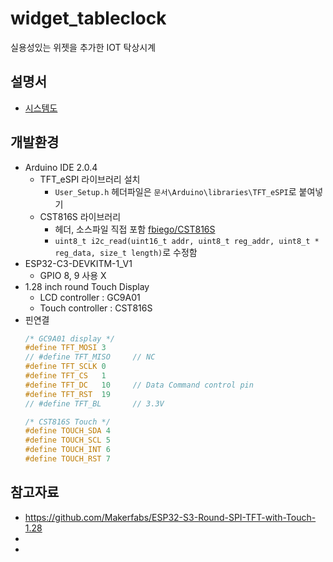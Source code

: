# widget_tableclock
실용성있는 위젯을 추가한 IOT 탁상시계

## 설명서

- [시스템도](https://whimsical.com/wiget-tableclock-EQHfxn7x5JfxGt9CBQZhHa)

## 개발환경
- Arduino IDE 2.0.4
    - TFT_eSPI 라이브러리 설치
      - `User_Setup.h` 헤더파일은 `문서\Arduino\libraries\TFT_eSPI`로 붙여넣기
    - CST816S 라이브러리
      - 헤더, 소스파일 직접 포함 [fbiego/CST816S](https://github.com/fbiego/CST816S)
      - `uint8_t i2c_read(uint16_t addr, uint8_t reg_addr, uint8_t * reg_data, size_t length)`로 수정함
- ESP32-C3-DEVKITM-1_V1  
  - GPIO 8, 9 사용 X  
- 1.28 inch round Touch Display  
    - LCD controller : GC9A01  
    - Touch controller : CST816S  
- 핀연결
    ```c
  /* GC9A01 display */
  #define TFT_MOSI 3     
  // #define TFT_MISO     // NC  
  #define TFT_SCLK 0  
  #define TFT_CS   1     
  #define TFT_DC   10     // Data Command control pin
  #define TFT_RST  19  
  // #define TFT_BL       // 3.3V

  /* CST816S Touch */
  #define TOUCH_SDA 4
  #define TOUCH_SCL 5
  #define TOUCH_INT 6
  #define TOUCH_RST 7
  ```

## 참고자료
- https://github.com/Makerfabs/ESP32-S3-Round-SPI-TFT-with-Touch-1.28
- 
- 